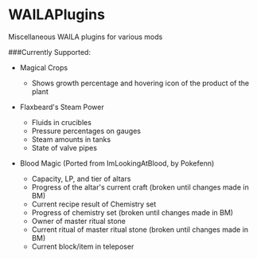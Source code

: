 WAILAPlugins
============

Miscellaneous WAILA plugins for various mods

###Currently Supported:

- Magical Crops
  - Shows growth percentage and hovering icon of the product of the plant
  
- Flaxbeard's Steam Power
  - Fluids in crucibles
  - Pressure percentages on gauges
  - Steam amounts in tanks
  - State of valve pipes
  
- Blood Magic (Ported from ImLookingAtBlood, by Pokefenn)
  - Capacity, LP, and tier of altars
  - Progress of the altar's current craft (broken until changes made in BM)
  - Current recipe result of Chemistry set
  - Progress of chemistry set (broken until changes made in BM)
  - Owner of master ritual stone
  - Current ritual of master ritual stone (broken until changes made in BM)
  - Current block/item in teleposer
